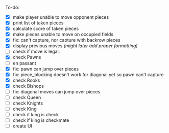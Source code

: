 To-do:

- [x] make player unable to move opponent pieces
- [x] print list of taken pieces
- [x] calculate score of taken pieces
- [x] make pieces unable to move on occupied fields
- [x] fix: can't capture, nor capture with backrow pieces
- [x] display previous moves *(might later add proper formatting)*
- [ ] check if move is legal.
- [x] check Pawns
- [ ] en passant
- [x] fix: pawn can jump over pieces
- [x] fix: piece_blocking doesn't work for diagonal yet so pawn can't capture
- [x] check Rooks
- [x] check Bishops
- [ ] fix: diagonal moves can jump over pieces
- [ ] check Queen
- [ ] check Knights
- [ ] check King
- [ ] check if king is check
- [ ] check if king is checkmate
- [ ] create UI
